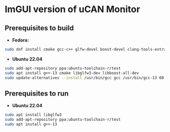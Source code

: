 # ImGUI version of uCAN Monitor

## Prerequisites to build

* **Fedora:**

```bash
sudo dnf install cmake gcc-c++ glfw-devel boost-devel clang-tools-extra
```

* **Ubuntu 22.04**

```bash
sudo add-apt-repository ppa:ubuntu-toolchain-r/test
sudo apt install g++-13 cmake libglfw3-dev libboost-all-dev
sudo update-alternatives --install /usr/bin/gcc gcc /usr/bin/gcc-13 60 --slave /usr/bin/g++ g++ /usr/bin/g++-13
```

## Prerequisites to run

* **Ubuntu 22.04**

```bash
sudo apt install libglfw3
sudo add-apt-repository ppa:ubuntu-toolchain-r/test
sudo apt install g++-13
```
